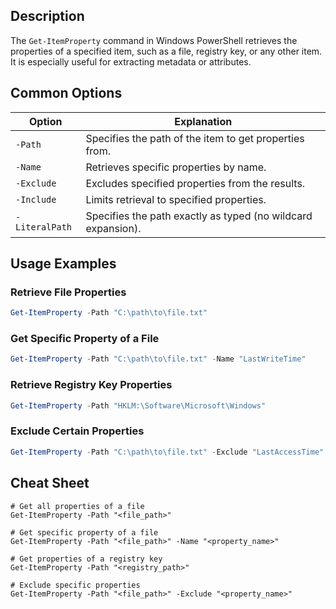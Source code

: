 ## Description

The `Get-ItemProperty` command in Windows PowerShell retrieves the properties of a specified item, such as a file, registry key, or any other item. It is especially useful for extracting metadata or attributes.

## Common Options

| Option          | Explanation                                      |
|-----------------|--------------------------------------------------|
| `-Path`         | Specifies the path of the item to get properties from. |
| `-Name`         | Retrieves specific properties by name.           |
| `-Exclude`      | Excludes specified properties from the results.  |
| `-Include`      | Limits retrieval to specified properties.        |
| `-LiteralPath`  | Specifies the path exactly as typed (no wildcard expansion). |

## Usage Examples

### Retrieve File Properties

```powershell
Get-ItemProperty -Path "C:\path\to\file.txt"
```

### Get Specific Property of a File

```powershell
Get-ItemProperty -Path "C:\path\to\file.txt" -Name "LastWriteTime"
```

### Retrieve Registry Key Properties

```powershell
Get-ItemProperty -Path "HKLM:\Software\Microsoft\Windows"
```

### Exclude Certain Properties

```powershell
Get-ItemProperty -Path "C:\path\to\file.txt" -Exclude "LastAccessTime"
```

## Cheat Sheet

```plaintext
# Get all properties of a file
Get-ItemProperty -Path "<file_path>"

# Get specific property of a file
Get-ItemProperty -Path "<file_path>" -Name "<property_name>"

# Get properties of a registry key
Get-ItemProperty -Path "<registry_path>"

# Exclude specific properties
Get-ItemProperty -Path "<file_path>" -Exclude "<property_name>"
```
